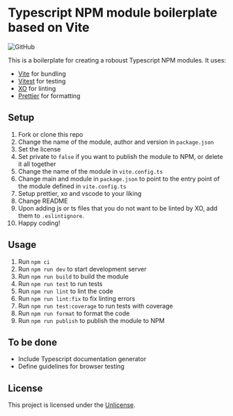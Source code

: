 # Typescript NPM module boilerplate based on Vite

![GitHub](https://img.shields.io/github/license/ajaleksa/vite-ts-npm-module-boilerplate?style=flat-square)

This is a boilerplate for creating a roboust Typescript NPM modules. It uses:
 - [Vite](https://vitejs.dev/) for bundling
 - [Vitest](https://vitest.dev/) for testing
 - [XO](https://github.com/xojs/xo) for linting
 - [Prettier](https://prettier.io/) for formatting

## Setup

1. Fork or clone this repo
2. Change the name of the module, author and version in `package.json`
3. Set the license
4. Set private to `false` if you want to publish the module to NPM, or delete it all together
5. Change the name of the module in `vite.config.ts`
6. Change main and module in `package.json` to point to the entry point of the module defined in `vite.config.ts`
7. Setup prettier, xo and vscode to your liking
8. Change README
9. Upon adding js or ts files that you do not want to be linted by XO, add them to `.eslintignore`.
10. Happy coding!

## Usage

1. Run `npm ci`
2. Run `npm run dev` to start development server
3. Run `npm run build` to build the module
4. Run `npm run test` to run tests
5. Run `npm run lint` to lint the code
6. Run `npm run lint:fix` to fix linting errors
7. Run `npm run test:coverage` to run tests with coverage
8. Run `npm run format` to format the code
9. Run `npm run publish` to publish the module to NPM

## To be done

- Include Typescript documentation generator
- Define guidelines for browser testing

## License

This project is licensed under the [Unlicense](https://unlicense.org/).